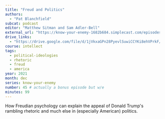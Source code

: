 ```yaml
---
title: "Freud and Politics"
authors:
  - "Pat Blanchfield"
subcat: podcast
editor: "Matthew Sitman and Sam Adler-Bell"
external_url: "https://know-your-enemy-1682b684.simplecast.com/episodes/unlocked-freud-and-politics-w-pat-blanchfield"
drive_links:
  - "https://drive.google.com/file/d/1jVkxaGPn28PyevlSuwiCCYKi8ehVPrkF/view?usp=drivesdk"
course: intellect
tags:
  - political-ideologies
  - rhetoric
  - freud
  - america
year: 2021
month: dec
series: know-your-enemy
number: 45 # actually a bonus episode but w/e
minutes: 99
---
```


How Freudian psychology can explain the appeal of Donald Trump's rambling rhetoric and much else in (especially American) politics.
